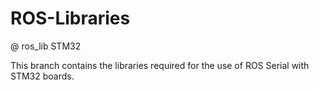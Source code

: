 # ROS-Libraries
@ ros_lib STM32

This branch contains the libraries required for the use of ROS Serial with STM32 boards.
